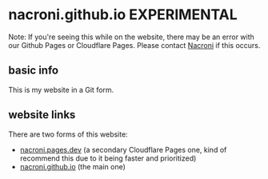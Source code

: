 # nacroni.github.io EXPERIMENTAL
Note: If you're seeing this while on the website, there may be an error with our Github Pages or Cloudflare Pages. Please contact [Nacroni](mailto:thespokenone209@hotmail.com) if this occurs.

## basic info
This is my website in a Git form.

## website links
There are two forms of this website:
* [nacroni.pages.dev](https://nacroni.pages.dev) (a secondary Cloudflare Pages one, kind of recommend this due to it being faster and prioritized)
* [nacroni.github.io](https://nacroni.github.io) (the main one)
